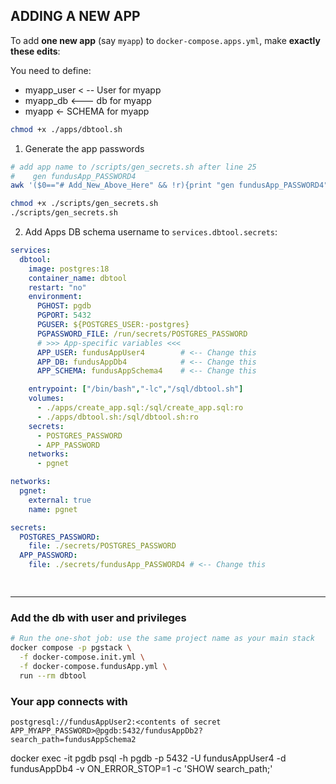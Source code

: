 
## ADDING A NEW APP
 To add **one new app** (say `myapp`) to `docker-compose.apps.yml`, make **exactly these edits**:

You need to define:
- myapp_user < -- User for myapp
- myapp_db <--- db for myapp
- myapp <- SCHEMA for myapp


```bash
chmod +x ./apps/dbtool.sh
```

1. Generate the app passwords

```bash
# add app name to /scripts/gen_secrets.sh after line 25 
#    gen fundusApp_PASSWORD4
awk '($0=="# Add_New_Above_Here" && !r){print "gen fundusApp_PASSWORD4"} {print} $0=="# Add_New_Above_Here"{r=1}' ./scripts/gen_secrets.sh > ./scripts/.gen_secrets.sh.tmp && mv ./scripts/.gen_secrets.sh.tmp ./scripts/gen_secrets.sh

chmod +x ./scripts/gen_secrets.sh
./scripts/gen_secrets.sh

```

2. Add Apps DB schema username to `services.dbtool.secrets`:

```yaml
services:
  dbtool:
    image: postgres:18
    container_name: dbtool
    restart: "no"
    environment:
      PGHOST: pgdb
      PGPORT: 5432
      PGUSER: ${POSTGRES_USER:-postgres}
      PGPASSWORD_FILE: /run/secrets/POSTGRES_PASSWORD
      # >>> App-specific variables <<<
      APP_USER: fundusAppUser4        # <-- Change this
      APP_DB: fundusAppDb4            # <-- Change this
      APP_SCHEMA: fundusAppSchema4    # <-- Change this

    entrypoint: ["/bin/bash","-lc","/sql/dbtool.sh"]
    volumes:
      - ./apps/create_app.sql:/sql/create_app.sql:ro
      - ./apps/dbtool.sh:/sql/dbtool.sh:ro
    secrets:
      - POSTGRES_PASSWORD
      - APP_PASSWORD       
    networks:
      - pgnet

networks:
  pgnet:
    external: true
    name: pgnet

secrets:
  POSTGRES_PASSWORD:
    file: ./secrets/POSTGRES_PASSWORD
  APP_PASSWORD:
    file: ./secrets/fundusApp_PASSWORD4 # <-- Change this

 
```

---

### Add the db with user and privileges

```bash
# Run the one-shot job: use the same project name as your main stack
docker compose -p pgstack \
  -f docker-compose.init.yml \
  -f docker-compose.fundusApp.yml \
  run --rm dbtool
```

### Your app connects with

```
postgresql://fundusAppUser2:<contents of secret APP_MYAPP_PASSWORD>@pgdb:5432/fundusAppDb2?search_path=fundusAppSchema2
```
 

docker exec -it pgdb psql -h pgdb -p 5432 -U fundusAppUser4 -d fundusAppDb4 -v ON_ERROR_STOP=1 -c 'SHOW search_path;'